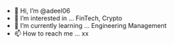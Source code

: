 - 👋 Hi, I’m @adeel06
- 👀 I’m interested in ... FinTech, Crypto
- 🌱 I’m currently learning ... Engineering Management
- 📫 How to reach me ... xx

<!---
xx is a ✨ special ✨ repository because its `README.md` (this file) appears on your GitHub profile.
You can click the Preview link to take a look at your changes.
--->
